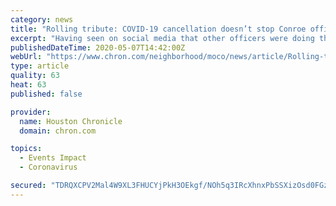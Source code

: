 ```yaml
---
category: news
title: "Rolling tribute: COVID-19 cancellation doesn’t stop Conroe officer from honoring fallen officers with bicycle ride"
excerpt: "Having seen on social media that other officers were doing their own solo rides, the policeman decided to pedal his way through some of north Harris County."
publishedDateTime: 2020-05-07T14:42:00Z
webUrl: "https://www.chron.com/neighborhood/moco/news/article/Rolling-tribute-COVID-19-cancellation-doesn-t-15253587.php"
type: article
quality: 63
heat: 63
published: false

provider:
  name: Houston Chronicle
  domain: chron.com

topics:
  - Events Impact
  - Coronavirus

secured: "TDRQXCPV2Mal4W9XL3FHUCYjPkH3OEkgf/NOh5q3IRcXhnxPbSSXizOsd0FGzI++73zAm7ytpmRJt3zyQQZn64Ijtyw2hwvOsI46w/yC3i9GkrIe3Bd8OmXwXiCqGGFtvLDEMwsVUvrh0oqGkfqwdg/N2TEbAtocYpMFvJXe7Fs7GhTlQolfmyyeEoLTmxEmfPETYabi82xYlyogsQy9laXcMtTG6CJVnEDYPv8Q0A+sZgDPgkyVGhGMFkxlWDxf3bMBiw9Qn6s+JW7o5P/7tLm2+oSAHh47TYf13bsPbeB9jXePnS84p2SBDd9StlDeK9Nm4UJh8JNQ1+CLGaKkqdteQ7iNyFUl2d8+EI6Mb7Rx7JYxxP5cWNWGQByPMtpYHci8yk2OJTx5ee2+sPEZnBhXRN9BSDecXnh0a9lrbAiXlNNte/8w5t3++z4RYBkR0ntMVb3IXy8pW7l/e/Z0t7QKDeTXavGbNVLZUFzYmY4=;6OoGm5OgrRG1Qk1CqRKwwg=="
---
```


